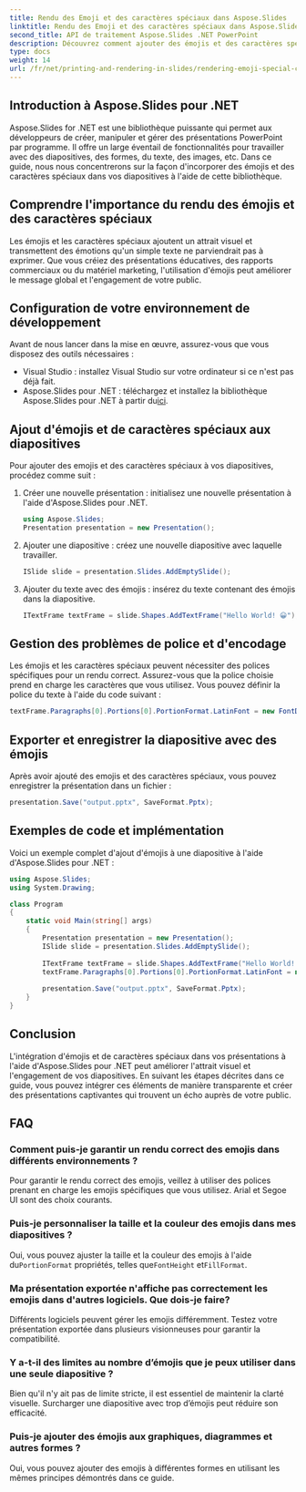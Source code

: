 ```yaml
---
title: Rendu des Emoji et des caractères spéciaux dans Aspose.Slides
linktitle: Rendu des Emoji et des caractères spéciaux dans Aspose.Slides
second_title: API de traitement Aspose.Slides .NET PowerPoint
description: Découvrez comment ajouter des émojis et des caractères spéciaux aux diapositives PowerPoint à l'aide d'Aspose.Slides pour .NET. Ce guide étape par étape fournit des exemples de code et des conseils pour rendre ces éléments de manière transparente.
type: docs
weight: 14
url: /fr/net/printing-and-rendering-in-slides/rendering-emoji-special-characters/
---
```


## Introduction à Aspose.Slides pour .NET

Aspose.Slides for .NET est une bibliothèque puissante qui permet aux développeurs de créer, manipuler et gérer des présentations PowerPoint par programme. Il offre un large éventail de fonctionnalités pour travailler avec des diapositives, des formes, du texte, des images, etc. Dans ce guide, nous nous concentrerons sur la façon d'incorporer des émojis et des caractères spéciaux dans vos diapositives à l'aide de cette bibliothèque.

## Comprendre l'importance du rendu des émojis et des caractères spéciaux

Les émojis et les caractères spéciaux ajoutent un attrait visuel et transmettent des émotions qu'un simple texte ne parviendrait pas à exprimer. Que vous créiez des présentations éducatives, des rapports commerciaux ou du matériel marketing, l'utilisation d'émojis peut améliorer le message global et l'engagement de votre public.

## Configuration de votre environnement de développement

Avant de nous lancer dans la mise en œuvre, assurez-vous que vous disposez des outils nécessaires :

- Visual Studio : installez Visual Studio sur votre ordinateur si ce n'est pas déjà fait.
-  Aspose.Slides pour .NET : téléchargez et installez la bibliothèque Aspose.Slides pour .NET à partir du[ici](https://releases.aspose.com/slides/net/).

## Ajout d'émojis et de caractères spéciaux aux diapositives

Pour ajouter des emojis et des caractères spéciaux à vos diapositives, procédez comme suit :

1. Créer une nouvelle présentation : initialisez une nouvelle présentation à l'aide d'Aspose.Slides pour .NET.

   ```csharp
   using Aspose.Slides;
   Presentation presentation = new Presentation();
   ```

2. Ajouter une diapositive : créez une nouvelle diapositive avec laquelle travailler.

   ```csharp
   ISlide slide = presentation.Slides.AddEmptySlide();
   ```

3. Ajouter du texte avec des émojis : insérez du texte contenant des émojis dans la diapositive.

   ```csharp
   ITextFrame textFrame = slide.Shapes.AddTextFrame("Hello World! 😀");
   ```

## Gestion des problèmes de police et d'encodage

Les émojis et les caractères spéciaux peuvent nécessiter des polices spécifiques pour un rendu correct. Assurez-vous que la police choisie prend en charge les caractères que vous utilisez. Vous pouvez définir la police du texte à l'aide du code suivant :

```csharp
textFrame.Paragraphs[0].Portions[0].PortionFormat.LatinFont = new FontData("Arial");
```

## Exporter et enregistrer la diapositive avec des émojis

Après avoir ajouté des emojis et des caractères spéciaux, vous pouvez enregistrer la présentation dans un fichier :

```csharp
presentation.Save("output.pptx", SaveFormat.Pptx);
```

## Exemples de code et implémentation

Voici un exemple complet d'ajout d'émojis à une diapositive à l'aide d'Aspose.Slides pour .NET :

```csharp
using Aspose.Slides;
using System.Drawing;

class Program
{
    static void Main(string[] args)
    {
        Presentation presentation = new Presentation();
        ISlide slide = presentation.Slides.AddEmptySlide();
        
        ITextFrame textFrame = slide.Shapes.AddTextFrame("Hello World! 😀");
        textFrame.Paragraphs[0].Portions[0].PortionFormat.LatinFont = new FontData("Arial");
        
        presentation.Save("output.pptx", SaveFormat.Pptx);
    }
}
```

## Conclusion

L'intégration d'émojis et de caractères spéciaux dans vos présentations à l'aide d'Aspose.Slides pour .NET peut améliorer l'attrait visuel et l'engagement de vos diapositives. En suivant les étapes décrites dans ce guide, vous pouvez intégrer ces éléments de manière transparente et créer des présentations captivantes qui trouvent un écho auprès de votre public.

## FAQ

### Comment puis-je garantir un rendu correct des emojis dans différents environnements ?

Pour garantir le rendu correct des emojis, veillez à utiliser des polices prenant en charge les emojis spécifiques que vous utilisez. Arial et Segoe UI sont des choix courants.

### Puis-je personnaliser la taille et la couleur des emojis dans mes diapositives ?

 Oui, vous pouvez ajuster la taille et la couleur des emojis à l'aide du`PortionFormat` propriétés, telles que`FontHeight` et`FillFormat`.

### Ma présentation exportée n'affiche pas correctement les emojis dans d'autres logiciels. Que dois-je faire?

Différents logiciels peuvent gérer les emojis différemment. Testez votre présentation exportée dans plusieurs visionneuses pour garantir la compatibilité.

### Y a-t-il des limites au nombre d’émojis que je peux utiliser dans une seule diapositive ?

Bien qu'il n'y ait pas de limite stricte, il est essentiel de maintenir la clarté visuelle. Surcharger une diapositive avec trop d’émojis peut réduire son efficacité.

### Puis-je ajouter des émojis aux graphiques, diagrammes et autres formes ?

Oui, vous pouvez ajouter des emojis à différentes formes en utilisant les mêmes principes démontrés dans ce guide.